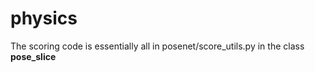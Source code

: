 # physics
The scoring code is essentially all in posenet/score_utils.py in the class **pose_slice**
